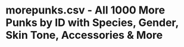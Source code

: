 # morepunks.csv - All 1000 More Punks by ID with Species, Gender, Skin Tone, Accessories & More







